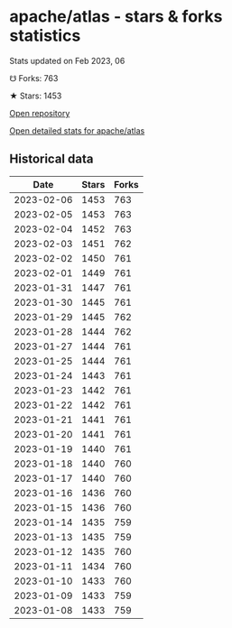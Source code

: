# apache/atlas - stars & forks statistics

Stats updated on Feb 2023, 06

☋ Forks: 763

★ Stars: 1453

[Open repository](https://github.com/apache/atlas)

[Open detailed stats for apache/atlas](https://reviewgithub.com/rep/apache/atlas)

## Historical data
| Date | Stars | Forks |
|------|-------|-------|
| 2023-02-06 | 1453 | 763 | 
| 2023-02-05 | 1453 | 763 | 
| 2023-02-04 | 1452 | 763 | 
| 2023-02-03 | 1451 | 762 | 
| 2023-02-02 | 1450 | 761 | 
| 2023-02-01 | 1449 | 761 | 
| 2023-01-31 | 1447 | 761 | 
| 2023-01-30 | 1445 | 761 | 
| 2023-01-29 | 1445 | 762 | 
| 2023-01-28 | 1444 | 762 | 
| 2023-01-27 | 1444 | 761 | 
| 2023-01-25 | 1444 | 761 | 
| 2023-01-24 | 1443 | 761 | 
| 2023-01-23 | 1442 | 761 | 
| 2023-01-22 | 1442 | 761 | 
| 2023-01-21 | 1441 | 761 | 
| 2023-01-20 | 1441 | 761 | 
| 2023-01-19 | 1440 | 761 | 
| 2023-01-18 | 1440 | 760 | 
| 2023-01-17 | 1440 | 760 | 
| 2023-01-16 | 1436 | 760 | 
| 2023-01-15 | 1436 | 760 | 
| 2023-01-14 | 1435 | 759 | 
| 2023-01-13 | 1435 | 759 | 
| 2023-01-12 | 1435 | 760 | 
| 2023-01-11 | 1434 | 760 | 
| 2023-01-10 | 1433 | 760 | 
| 2023-01-09 | 1433 | 759 | 
| 2023-01-08 | 1433 | 759 | 

